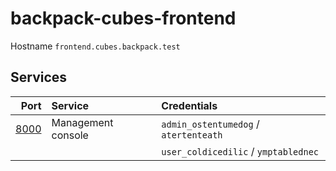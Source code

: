 # backpack-cubes-frontend

Hostname `frontend.cubes.backpack.test`

## Services

| Port | Service | Credentials
| ---: | :------ | :----------
| [8000](http://frontend.cubes.backpack.test:8000) | Management console | `admin_ostentumedog` / `atertenteath`
| | | `user_coldicedilic` / `ymptablednec`
